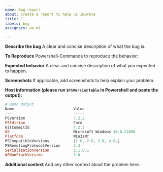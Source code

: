 ```yaml
---
name: Bug report
about: Create a report to help us improve
title: ''
labels: bug
assignees: we-mi

---
```


**Describe the bug**
A clear and concise description of what the bug is.

**To Reproduce**
Powershell-Commands to reproduce the behavior:

**Expected behavior**
A clear and concise description of what you expected to happen.

**Screenshots**
If applicable, add screenshots to help explain your problem.

**Host information (please run `$PSVersionTable` in Powershell and paste the output):**
``` powershell
# Demo Output
Name                           Value
----                           -----
PSVersion                      7.2.2
PSEdition                      Core
GitCommitId                    7.2.2
OS                             Microsoft Windows 10.0.22000
Platform                       Win32NT
PSCompatibleVersions           {1.0, 2.0, 3.0, 4.0…}
PSRemotingProtocolVersion      2.3
SerializationVersion           1.1.0.1
WSManStackVersion              3.0
```

**Additional context**
Add any other context about the problem here.
